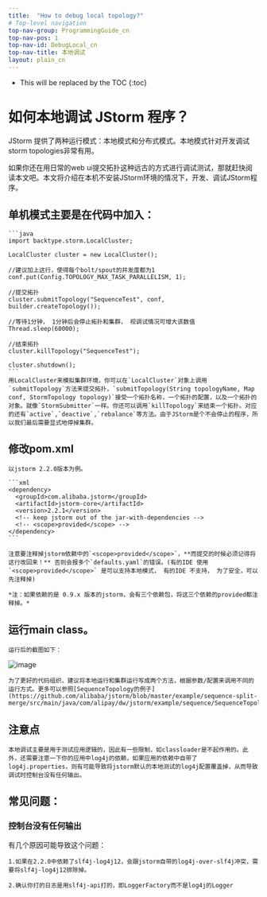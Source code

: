 ```yaml
---
title:  "How to debug local topology?"
# Top-level navigation
top-nav-group: ProgrammingGuide_cn
top-nav-pos: 1
top-nav-id: DebugLocal_cn
top-nav-title: 本地调试
layout: plain_cn
---
```


* This will be replaced by the TOC
{:toc}


# 如何本地调试 JStorm 程序？

JStorm 提供了两种运行模式：本地模式和分布式模式。本地模式针对开发调试storm topologies非常有用。

如果你还在用日常的web ui提交拓扑这种远古的方式进行调试测试，那就赶快阅读本文吧。本文将介绍在本机不安装JStorm环境的情况下，开发、调试JStorm程序。

## 单机模式主要是在代码中加入：

	```java
	import backtype.storm.LocalCluster;
	
	LocalCluster cluster = new LocalCluster();
	
	//建议加上这行，使得每个bolt/spout的并发度都为1
	conf.put(Config.TOPOLOGY_MAX_TASK_PARALLELISM, 1);

	//提交拓扑
	cluster.submitTopology("SequenceTest", conf, builder.createTopology());
	
	//等待1分钟， 1分钟后会停止拓扑和集群， 视调试情况可增大该数值
	Thread.sleep(60000);		
			
	//结束拓扑
	cluster.killTopology("SequenceTest");
	
	cluster.shutdown();
	```
	用LocalCluster来模拟集群环境，你可以在`LocalCluster`对象上调用`submitTopology`方法来提交拓扑，`submitTopology(String topologyName, Map conf, StormTopology topology)`接受一个拓扑名称，一个拓扑的配置，以及一个拓扑的对象。就像`StormSubmitter`一样。你还可以调用`killTopology`来结束一个拓扑。对应的还有`active`,`deactive`,`rebalance`等方法。由于JStorm是个不会停止的程序，所以我们最后需要显式地停掉集群。

## 修改pom.xml

	以jstorm 2.2.0版本为例。
	
	```xml
	<dependency>
	  <groupId>com.alibaba.jstorm</groupId>
	  <artifactId>jstorm-core</artifactId>
	  <version>2.2.1</version>
	  <!-- keep jstorm out of the jar-with-dependencies -->
	  <!-- <scope>provided</scope> -->
	</dependency>
	```

	注意要注释掉jstorm依赖中的`<scope>provided</scope>`，**而提交的时候必须记得将这行改回来！** 否则会报多个`defaults.yaml`的错误。(有的IDE 使用`<scope>provided</scope>` 是可以支持本地模式， 有的IDE 不支持， 为了安全，可以先注释掉)
	
	*注：如果依赖的是 0.9.x 版本的jstorm，会有三个依赖包，将这三个依赖的provided都注释掉。*

## 运行main class。

	运行后的截图如下：
![image]({{site.baseurl}}/img/programguide/localdebug.jpg)

	为了更好的代码组织，建议将本地运行和集群运行写成两个方法，根据参数/配置来调用不同的运行方式。更多可以参照[SequenceTopology的例子](https://github.com/alibaba/jstorm/blob/master/example/sequence-split-merge/src/main/java/com/alipay/dw/jstorm/example/sequence/SequenceTopology.java)

## 注意点

	本地调试主要是用于测试应用逻辑的，因此有一些限制，如classloader是不起作用的。此外，还需要注意一下你的应用中log4j的依赖，如果应用的依赖中自带了log4j.properties，则有可能导致将jstorm默认的本地测试的log4j配置覆盖掉，从而导致调试时控制台没有任何输出。

## 常见问题：

### 控制台没有任何输出
有几个原因可能导致这个问题：

    1.如果在2.2.0中依赖了slf4j-log4j12，会跟jstorm自带的log4j-over-slf4j冲突，需要将slf4j-log4j12排除掉。

    2.确认你打的日志是用slf4j-api打的，即LoggerFactory而不是log4j的Logger
